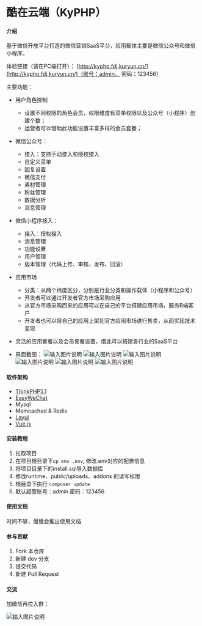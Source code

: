 # 酷在云端（KyPHP）

#### 介绍
基于微信开放平台打造的微信营销SaaS平台，应用载体主要是微信公众号和微信小程序。

体验链接（请在PC端打开）：
[http://kyphp.fdj.kuryun.cn/](http://kyphp.fdj.kuryun.cn/)（账号：admin， 密码：123456）


主要功能：
- 用户角色控制
    - 设置不同权限的角色会员，权限维度有菜单权限以及公众号（小程序）创建个数；
    - 运营者可以借助此功能设置丰富多样的会员套餐；

- 微信公众号：
    - 接入：支持手动接入和授权接入
    - 自定义菜单
    - 回复设置
    - 微信支付
    - 素材管理
    - 粉丝管理
    - 数据分析
    - 消息管理

- 微信小程序接入：
    - 接入：授权接入
    - 消息管理
    - 功能设置
    - 用户管理
    - 版本管理（代码上传、审核、发布、回滚）

- 应用市场
    - 分类：从两个纬度区分，分别是行业分类和操作载体（小程序和公众号）
    - 开发者可以通过开发者官方市场采购应用
    - 从官方市场采购而来的应用可以在自己的平台搭建应用市场，服务B端客户
    - 开发者也可以将自己的应用上架到官方应用市场进行售卖，从而实现技术变现

- 灵活的应用套餐以及会员套餐设置，借此可以搭建各行业的SaaS平台

- 界面截图：
![输入图片说明](https://images.gitee.com/uploads/images/2020/0707/231336_93a195b5_15303.png "屏幕截图.png")
![输入图片说明](https://images.gitee.com/uploads/images/2020/0707/231356_b5a2dfba_15303.png "屏幕截图.png")
![输入图片说明](https://images.gitee.com/uploads/images/2020/0707/231423_e421b332_15303.png "屏幕截图.png")
![输入图片说明](https://images.gitee.com/uploads/images/2020/0707/231446_603dbf0b_15303.png "屏幕截图.png")
![输入图片说明](https://images.gitee.com/uploads/images/2020/0707/231504_9cfdce11_15303.png "屏幕截图.png")
![输入图片说明](https://images.gitee.com/uploads/images/2020/0707/231524_c897b425_15303.png "屏幕截图.png")
#### 软件架构
- [ThinkPHP5.1](https://www.kancloud.cn/manual/thinkphp5_1/)
- [EasyWeChat](https://www.easywechat.com/)
- Mysql
- Memcached & Redis
- [Layui](https://www.layui.com/)
- [Vue.js](https://cn.vuejs.org/)

#### 安装教程

1.  拉取项目
2.  在项目根目录下`cp env .env`, 修改.env对应的配置信息
3.  将项目目录下的install.sql导入数据库
4.  修改runtime、public/uploads、addons 的读写权限
5.  根目录下执行 `composer update`
6.  默认超管账号：admin 密码：123456

#### 使用文档

时间不够，慢慢会推出使用文档

#### 参与贡献

1.  Fork 本仓库
2.  新建 dev 分支
3.  提交代码
4.  新建 Pull Request

#### 交流
加微信再拉入群：

![输入图片说明](https://images.gitee.com/uploads/images/2020/0729/115112_ba997b9a_15303.png "屏幕截图.png")

